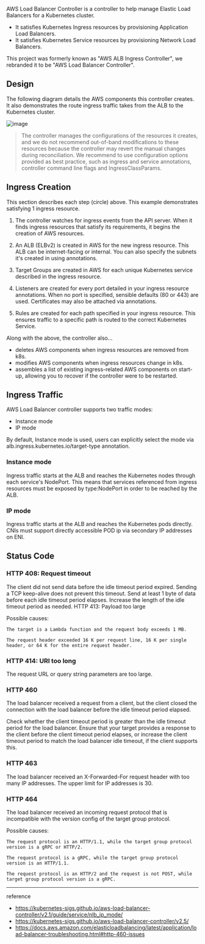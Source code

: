 
AWS Load Balancer Controller is a controller to help manage Elastic Load Balancers for a Kubernetes cluster.

- It satisfies Kubernetes Ingress resources by provisioning Application Load Balancers.
- It satisfies Kubernetes Service resources by provisioning Network Load Balancers.

This project was formerly known as "AWS ALB Ingress Controller", we rebranded it to be "AWS Load Balancer Controller".

## Design

The following diagram details the AWS components this controller creates. It also demonstrates the route ingress traffic takes from the ALB to the Kubernetes cluster.

![image](https://github.com/rlaisqls/rlaisqls/assets/81006587/021fb689-acb2-42ac-aa67-b083f9f19fe6)

> The controller manages the configurations of the resources it creates, and we do not recommend out-of-band modifications to these resources because the controller may revert the manual changes during reconciliation. We recommend to use configuration options provided as best practice, such as ingress and service annotations, controller command line flags and IngressClassParams.

## Ingress Creation

This section describes each step (circle) above. This example demonstrates satisfying 1 ingress resource.

1. The controller watches for ingress events from the API server. When it finds ingress resources that satisfy its requirements, it begins the creation of AWS resources.

2. An ALB (ELBv2) is created in AWS for the new ingress resource. This ALB can be internet-facing or internal. You can also specify the subnets it's created in using annotations.

3. Target Groups are created in AWS for each unique Kubernetes service described in the ingress resource.

4. Listeners are created for every port detailed in your ingress resource annotations. When no port is specified, sensible defaults (80 or 443) are used. Certificates may also be attached via annotations.

5. Rules are created for each path specified in your ingress resource. This ensures traffic to a specific path is routed to the correct Kubernetes Service.

Along with the above, the controller also...

- deletes AWS components when ingress resources are removed from k8s.
- modifies AWS components when ingress resources change in k8s.
- assembles a list of existing ingress-related AWS components on start-up, allowing you to recover if the controller were to be restarted.

## Ingress Traffic

AWS Load Balancer controller supports two traffic modes:

- Instance mode
- IP mode

By default, Instance mode is used, users can explicitly select the mode via alb.ingress.kubernetes.io/target-type annotation.

### Instance mode

Ingress traffic starts at the ALB and reaches the Kubernetes nodes through each service's NodePort. This means that services referenced from ingress resources must be exposed by type:NodePort in order to be reached by the ALB.

### IP mode

Ingress traffic starts at the ALB and reaches the Kubernetes pods directly. CNIs must support directly accessible POD ip via secondary IP addresses on ENI.

## Status Code

### HTTP 408: Request timeout

The client did not send data before the idle timeout period expired. Sending a TCP keep-alive does not prevent this timeout. Send at least 1 byte of data before each idle timeout period elapses. Increase the length of the idle timeout period as needed.
HTTP 413: Payload too large

Possible causes:

    The target is a Lambda function and the request body exceeds 1 MB.

    The request header exceeded 16 K per request line, 16 K per single header, or 64 K for the entire request header.

### HTTP 414: URI too long

The request URL or query string parameters are too large.

### HTTP 460

The load balancer received a request from a client, but the client closed the connection with the load balancer before the idle timeout period elapsed.

Check whether the client timeout period is greater than the idle timeout period for the load balancer. Ensure that your target provides a response to the client before the client timeout period elapses, or increase the client timeout period to match the load balancer idle timeout, if the client supports this.

### HTTP 463

The load balancer received an X-Forwarded-For request header with too many IP addresses. The upper limit for IP addresses is 30.

### HTTP 464

The load balancer received an incoming request protocol that is incompatible with the version config of the target group protocol.

Possible causes:

    The request protocol is an HTTP/1.1, while the target group protocol version is a gRPC or HTTP/2.

    The request protocol is a gRPC, while the target group protocol version is an HTTP/1.1.

    The request protocol is an HTTP/2 and the request is not POST, while target group protocol version is a gRPC.

---
reference

- <https://kubernetes-sigs.github.io/aws-load-balancer-controller/v2.1/guide/service/nlb_ip_mode/>
- <https://kubernetes-sigs.github.io/aws-load-balancer-controller/v2.5/>
- <https://docs.aws.amazon.com/elasticloadbalancing/latest/application/load-balancer-troubleshooting.html#http-460-issues>

